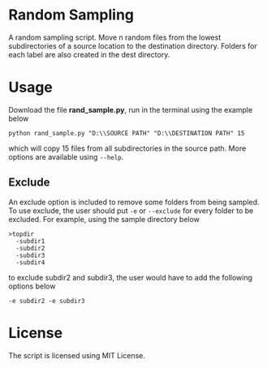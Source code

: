 # Random Sampling
A random sampling script. Move n random files from the lowest subdirectories of a source location to the destination directory. Folders for each label are also created in the dest directory.

# Usage
Download the file **rand_sample.py**, run in the terminal using the example below

```
python rand_sample.py "D:\\SOURCE PATH" "D:\\DESTINATION PATH" 15

```

which will copy 15 files from all subdirectories in the source path. More options are available using ```--help```.

## Exclude

An exclude option is included to remove some folders from being sampled. To use exclude, the user should put ```-e``` or ```--exclude``` for every folder to be excluded. For example, using the sample directory below
```
>topdir
  -subdir1
  -subdir2
  -subdir3
  -subdir4
```
to exclude subdir2 and subdir3, the user would have to add the following options below

```
-e subdir2 -e subdir3
```

# License

The script is licensed using MIT License.
